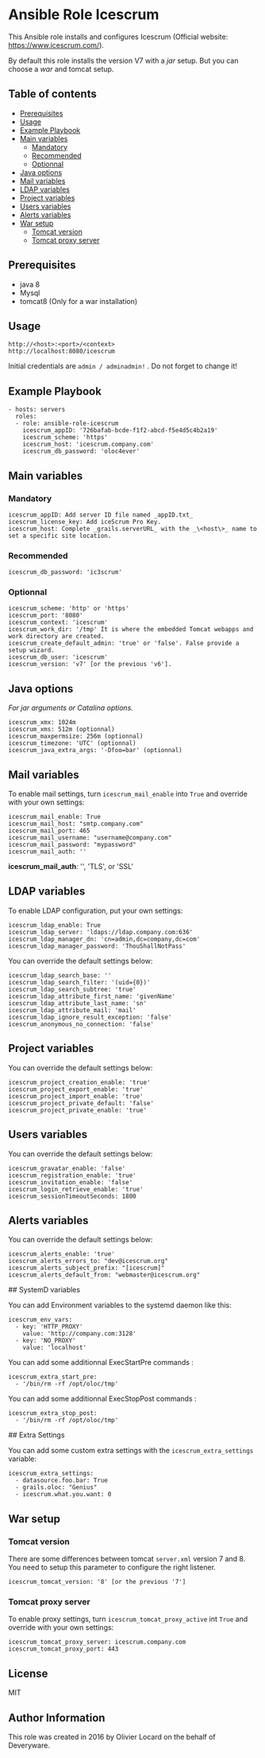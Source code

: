 # Ansible Role Icescrum

This Ansible role installs and configures Icescrum (Official website: https://www.icescrum.com/).

By default this role installs the version V7 with a _jar_ setup. But you can choose a _war_ and tomcat setup.

## Table of contents
* [Prerequisites](#prerequisites)
* [Usage](#usage)
* [Example Playbook](#example-playbook)
* [Main variables](#main-variables)
	* [Mandatory](#mandatory)
	* [Recommended](#recommended)
	* [Optionnal](#optionnal)
* [Java options](#java-options)
* [Mail variables](#mail-variables)
* [LDAP variables](#ldap-variables)
* [Project variables](#project-variables)
* [Users variables](#users-variables)
* [Alerts variables](#alerts-variables)
* [War setup](#war-setup)
	* [Tomcat version](#tomcat-version)
	* [Tomcat proxy server](#tomcat-proxy-server)

## Prerequisites

* java 8
* Mysql
* tomcat8 (Only for a war installation)

## Usage

    http://<host>:<port>/<context>
    http://localhost:8080/icescrum

Initial credentials are `admin / adminadmin!` . Do not forget to change it!

## Example Playbook

    - hosts: servers
      roles:
      - role: ansible-role-icescrum
        icescrum_appID: '726bafab-bcde-f1f2-abcd-f5e4d5c4b2a19'
        icescrum_scheme: 'https'
        icescrum_host: 'icescrum.company.com'
        icescrum_db_password: 'oloc4ever'

## Main variables

### Mandatory

    icescrum_appID: Add server ID file named _appID.txt_
    icescrum_license_key: Add iceScrum Pro Key.
    icescrum_host: Complete _grails.serverURL_ with the _\<host\>_ name to set a specific site location.

### Recommended

    icescrum_db_password: 'ic3scrum'

### Optionnal

    icescrum_scheme: 'http' or 'https'
    icescrum_port: '8080'
    icescrum_context: 'icescrum'
    icescrum_work_dir: '/tmp' It is where the embedded Tomcat webapps and work directory are created.
    icescrum_create_default_admin: 'true' or 'false'. False provide a setup wizard.
    icescrum_db_user: 'icescrum'
    icescrum_version: 'v7' [or the previous 'v6'].

## Java options

_For jar arguments or Catalina options._

    icescrum_xmx: 1024m
    icescrum_xms: 512m (optionnal)
    icescrum_maxpermsize: 256m (optionnal)
    icescrum_timezone: 'UTC' (optionnal)
    icescrum_java_extra_args: '-Dfoo=bar' (optionnal)

## Mail variables

To enable mail settings, turn `icescrum_mail_enable` into `True` and override with your own settings:

    icescrum_mail_enable: True
    icescrum_mail_host: "smtp.company.com"
    icescrum_mail_port: 465
    icescrum_mail_username: "username@company.com"
    icescrum_mail_password: "mypassword"
    icescrum_mail_auth: ''

**icescrum_mail_auth**: '', 'TLS', or 'SSL'

## LDAP variables

To enable LDAP configuration, put your own settings:

    icescrum_ldap_enable: True
    icescrum_ldap_server: 'ldaps://ldap.company.com:636'
    icescrum_ldap_manager_dn: 'cn=admin,dc=company,dc=com'
    icescrum_ldap_manager_password: 'ThouShallNotPass'

You can override the default settings below:

    icescrum_ldap_search_base: ''
    icescrum_ldap_search_filter: '(uid={0})'
    icescrum_ldap_search_subtree: 'true'
    icescrum_ldap_attribute_first_name: 'givenName'
    icescrum_ldap_attribute_last_name: 'sn'
    icescrum_ldap_attribute_mail: 'mail'
    icescrum_ldap_ignore_result_exception: 'false'
    icescrum_anonymous_no_connection: 'false'

## Project variables

You can override the default settings below:

    icescrum_project_creation_enable: 'true'
    icescrum_project_export_enable: 'true'
    icescrum_project_import_enable: 'true'
    icescrum_project_private_default: 'false'
    icescrum_project_private_enable: 'true'

## Users variables

You can override the default settings below:

    icescrum_gravatar_enable: 'false'
    icescrum_registration_enable: 'true'
    icescrum_invitation_enable: 'false'
    icescrum_login_retrieve_enable: 'true'
    icescrum_sessionTimeoutSeconds: 1800

## Alerts variables

You can override the default settings below:

    icescrum_alerts_enable: 'true'
    icescrum_alerts_errors_to: "dev@icescrum.org"
    icescrum_alerts_subject_prefix: "[icescrum]"
    icescrum_alerts_default_from: "webmaster@icescrum.org"

## SystemD variables

You can add Environment variables to the systemd daemon like this:

    icescrum_env_vars:
      - key: 'HTTP_PROXY'
        value: 'http://company.com:3128'
      - key: 'NO_PROXY'
        value: 'localhost'

You can add some additionnal ExecStartPre commands :

    icescrum_extra_start_pre:
      - '/bin/rm -rf /opt/oloc/tmp'

You can add some additionnal ExecStopPost commands :

    icescrum_extra_stop_post:
      - '/bin/rm -rf /opt/oloc/tmp'

## Extra Settings

You can add some custom extra settings with the `icescrum_extra_settings` variable:

    icescrum_extra_settings:
      - datasource.foo.bar: True
      - grails.oloc: "Genius"
      - icescrum.what.you.want: 0

## War setup

### Tomcat version

There are some differences between tomcat `server.xml` version 7 and 8. You need to setup this parameter to configure the right listener.

    icescrum_tomcat_version: '8' [or the previous '7']

### Tomcat proxy server

To enable proxy settings, turn `icescrum_tomcat_proxy_active` int `True` and override with your own settings:

    icescrum_tomcat_proxy_server: icescrum.company.com
    icescrum_tomcat_proxy_port: 443

## License

MIT

## Author Information

This role was created in 2016 by Olivier Locard on the behalf of Deveryware.

